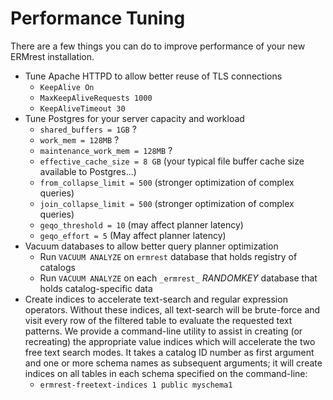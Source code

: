 
# Performance Tuning

There are a few things you can do to improve performance of your new ERMrest installation.
- Tune Apache HTTPD to allow better reuse of TLS connections
  - `KeepAlive On`
  - `MaxKeepAliveRequests 1000`
  - `KeepAliveTimeout 30`
- Tune Postgres for your server capacity and workload
  - `shared_buffers = 1GB` ?
  - `work_mem = 128MB` ?
  - `maintenance_work_mem = 128MB` ?
  - `effective_cache_size = 8 GB` (your typical file buffer cache size available to Postgres...)
  - `from_collapse_limit = 500` (stronger optimization of complex queries)
  - `join_collapse_limit = 500` (stronger optimization of complex queries)
  - `geqo_threshold = 10` (may affect planner latency)
  - `geqo_effort = 5` (May affect planner latency)
- Vacuum databases to allow better query planner optimization
  - Run `VACUUM ANALYZE` on `ermrest` database that holds registry of catalogs
  - Run `VACUUM ANALYZE` on each `_ermrest_` _RANDOMKEY_ database that holds catalog-specific data
- Create indices to accelerate text-search and regular expression operators. Without these indices, all text-search will be brute-force and visit every row of the filtered table to evaluate the requested text patterns. We provide a command-line utility to assist in creating (or recreating) the appropriate value indices which will accelerate the two free text search modes. It takes a catalog ID number as first argument and one or more schema names as subsequent arguments; it will create indices on all tables in each schema specified on the command-line:
    - `ermrest-freetext-indices 1 public myschema1`
